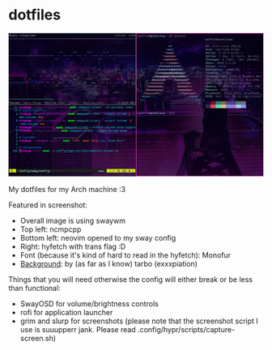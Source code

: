 # dotfiles

![A screenshot of my machine running multiple programs](Pictures/Screenshots/20240915_17h22m21s_grim.png)

My dotfiles for my Arch machine :3

Featured in screenshot:  
* Overall image is using swaywm
* Top left: ncmpcpp
* Bottom left: neovim opened to my sway config
* Right: hyfetch with trans flag :D
* Font (because it's kind of hard to read in the hyfetch): Monofur
* [Background](https://safebooru.org/index.php?page=post&s=view&id=3092501): by (as far as I know) tarbo (exxxpiation)

Things that you will need otherwise the config will either break or be less than functional:
* SwayOSD for volume/brightness controls
* rofi for application launcher
* grim and slurp for screenshots (please note that the screenshot script I use is suuupperr jank. Please read .config/hypr/scripts/capture-screen.sh)
